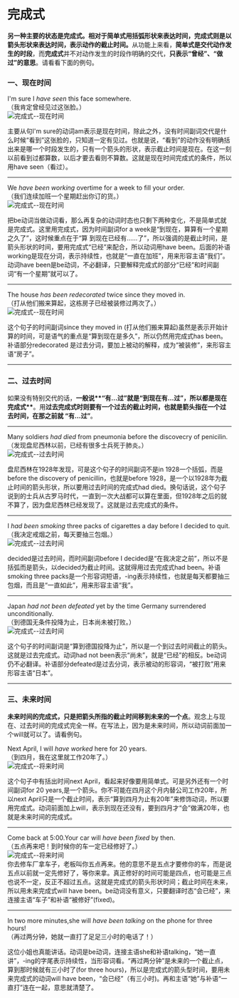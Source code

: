 # 完成式

<b>另一种主要的状态是完成式。相对于**简单式**用**括弧形状**来表达时间，**完成式**则是**以箭头形状来表达时间，表示动作的截止时间**。</b>从功能上来看，**简单式是交代动作发生的时段**，而**完成式**并不对动作发生的时段作明确的交代，**只表示“曾经”、“做过”的意思**。请看看下面的例句。


### 一、现在时间



>  
I'm sure I <em>have seen</em> this face somewhere.  
（我肯定曾经见过这张脸。）  
![完成式--现在时间](http://ww2.sinaimg.cn/large/92c4e634gw1f17fae9jxfj20ax03xwed.jpg)  

主要从句I'm sure的动词am表示是现在时间，除此之外，没有时间副词交代是什么时候“看到”这张脸的，只知道一定有见过。也就是说，“看到”的动作没有明确括出来是哪一个时段发生的，只有一个箭头的形状，表示截止时间是现在。在这一刻以前看到过都算数，以后才要去看则不算数。这就是现在时间完成式的条件，所以用have seen（看过）。  

----
>  
We <em>have been working</em> overtime for a week to fill your order.  
（我们连续加班一个星期赶出你订的货。）  
![完成式--现在时间](http://ww4.sinaimg.cn/large/92c4e634gw1f17fgmk8iqj20ah045q2u.jpg)   

把be动词当做动词看，那么再复杂的动词时态也只剩下两种变化，不是简单式就是完成式。这里用完成式，因为时间副词for a week是“到现在，算算有一个星期之久了”，这时候重点在于“算 到现在已经有……了”，所以强调的是截止时间，是箭头形状的时间，要用完成式“已经”来配合，所以动词用have been。后面的补语working是现在分词，表示持续性，也就是“一直在加班”，用来形容主语“我们”。动词have been是be动词，不必翻译，只要解释完成式的部分“已经”和时间副词“有一个星期”就可以了。  

----
>  
The house <em>has been redecorated</em> twice since they moved in.  
（打从他们搬来算起，这栋房子已经被装修过两次了。）  
![完成式--现在时间](http://ww4.sinaimg.cn/large/92c4e634gw1f17fk2n7uuj20b5048mx2.jpg)  

这个句子的时间副词since they moved in (打从他们搬来算起)虽然是表示开始计算的时间，可是语气的重点是“算到现在是多久”，所以仍然用完成式has been。补语部分redecorated 是过去分词，要加上被动的解释，成为“被装修”，来形容主语“房子”。

----


### 二、过去时间



如果没有特别交代的话，<b>一般说**“有…过”就是“到现在有…过”**，所以**都是现在完成式**</b>。用<b>过去完成式时则要有一个过去的截止时间，也就是**箭头指在一个过去时间**，**在那之前就 “有…过”**</b>。

----
>  
Many soldiers <em>had died</em> from pneumonia before the discovecry of
penicilin.  
（发现盘尼西林以前，已经有很多士兵死于肺炎。）  
![完成式--过去时间](http://ww2.sinaimg.cn/large/92c4e634gw1f17fpk052pj20bz05zwei.jpg)  

盘尼西林在1928年发现，可是这个句子的时间副词不是in 1928一个括弧，而是 before the discovery of penicillin，也就是before 1928，是一个以1928年为截止时间的箭头形状，所以要用过去时间的完成式had died。换句话说，这个句子说到的士兵从古罗马时代，一直到一次大战都可以算在里面，但1928年之后的就不算了，因为盘尼西林已经发现了。这就是过去完成式的条件。

----
>  
I <em>had been smoking</em> three packs of cigarettes a day before I decided
to quit.  
（我决定戒烟之前，每天要抽三包烟。）  
![完成式--过去时间](http://ww4.sinaimg.cn/large/92c4e634gw1f17fslfr4uj20c205m749.jpg)   

decided是过去时间，而时间副词before I decided是“在我决定之前”，所以不是括弧而是箭头，以decided为截止时间。这就得用过去完成式had been。补语smoking three packs是一个形容词短语，-ing表示持续性，也就是每天都要抽三包烟，而且是“一直如此”，用来形容主语“我”。

----
>  
Japan <em>had not been defeated</em> yet by the time Germany surrendered
unconditionally.  
（到德国无条件投降为止，日本尚未被打败。）  
![完成式--过去时间](http://ww2.sinaimg.cn/large/92c4e634gw1f17fuqenyij20bm05tglo.jpg)  

这个句子的时间副词是“算到德国投降为止”，所以是一个到过去时间截止的箭头。这就是过去完成式。动词had not been表示“尚未”，就是“已经”的相反。be动词仍不必翻译。补语部分defeated是过去分词，表示被动的形容词，“被打败”用来形容主语“日本”。

----


### 三、未来时间



**未来时间的完成式，只是把箭头所指的截止时间移到未来的一个点**。观念上与现在、过去时间的完成式完全一样。在写法上，因为是未来时间，所以动词前面加一个will就可以了。请看例句。

>  
Next April, I will <em>have worked</em> here for 20 years.  
（到四月，我在这里就工作20年了。）  
![完成式--将来时间](http://ww3.sinaimg.cn/large/92c4e634gw1f17fy39hboj20ca06ldfv.jpg)  

这个句子中有括出时间next April，看起来好像要用简单式。可是另外还有一个时间副词for 20 years,是一个箭头。你不可能在四月这个月内替公司工作20年，所以next April只是一个截止时间，表示“算到四月为止有20年”来修饰动词，所以要用完成式。动词前面加上will，表示到现在还没有，要到四月才“会”做满20年，也就是未来时间的完成式。

----
>  
Come back at 5:00.Your car will <em>have been fixed</em> by then.  
（五点再来吧！到时候你的车一定已经修好了。）  
![完成式--将来时间](http://ww2.sinaimg.cn/large/92c4e634gw1f17g19dmx1j20c9066aa1.jpg)   
你去修车厂拿车子，老板叫你五点再来。他的意思不是五点才要修你的车，而是说五点以前就一定先修好了，等你来拿。真正修好的时间可能是四点，也可能是三点也说不一定，反正不超过五点。这就是完成式的箭头形状时间；截止时间在未来，所以用未来完成式will have been。be动词没有意义，只要翻译时态“会已经”，来连接主语“车子”和补语“被修好”(fixed)。

----
>  
In two more minutes,she will <em>have been talking</em> on the phone for
three hours!  
（再过两分钟，她就一直打了足足三小时的电话了！）  

这位小姐也真能讲话。动词是be动词，连接主语she和补语talking，“她一直讲”，-ing的字尾表示持续性，当形容词看。“再过两分钟”是未来的一个截止点，算到那时候就有三小时了(for three hours)，所以是完成式的箭头型时间，要用未来完成式的动词will have been，“会已经”（有三小时)。再和主语“她”与补语“一直打”连在一起，意思就清楚了。
